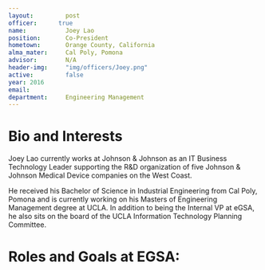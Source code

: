 ```yaml
---
layout:     	post
officer:      true
name:     	 	Joey Lao
position: 		Co-President
hometown: 		Orange County, California
alma_mater: 	Cal Poly, Pomona
advisor: 		N/A
header-img: 	"img/officers/Joey.png"
active: 		false
year: 2016
email: 			
department: 	Engineering Management
---
```


# Bio and Interests
Joey Lao currently works at Johnson & Johnson as an IT Business Technology Leader supporting the R&D organization of five Johnson & Johnson Medical Device companies on the West Coast.   

He received his Bachelor of Science in Industrial Engineering from Cal Poly, Pomona and is currently working on his Masters of Engineering Management degree at UCLA.  In addition to being the Internal VP at eGSA, he also sits on the board of the UCLA Information Technology Planning Committee.

# Roles and Goals at EGSA:
